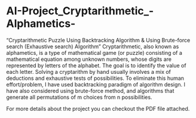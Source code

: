 # AI-Project_Cryptarithmetic_-Alphametics-
“Cryptarithmetic Puzzle Using Backtracking Algorithm &amp; Using Brute-force search (Exhaustive search) Algorithm”
Cryptarithmetic, also known as alphametics, is a type of mathematical game (or puzzle) consisting of a mathematical equation among unknown numbers, whose digits are represented by letters of the alphabet. The goal is to identify the value of each letter. Solving a cryptarithm by hand usually involves a mix of deductions and exhaustive tests of possibilities. To eliminate this human effort/problem, I have used backtracking paradigm of algorithm design. I have also considered using brute-force method, and algorithms that generate all permutations of m choices from n possibilities.


For more details about the project you can checkout the PDF file attached.
